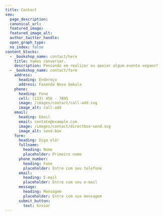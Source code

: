 ```yaml
---
title: Contact
seo:
  page_description:
  canonical_url:
  featured_image:
  featured_image_alt:
  author_twitter_handle:
  open_graph_type:
  no_index: false
content_blocks:
  - _bookshop_name: contact/hero
    title: Vamos conversar.
    description: Pensando em realizar ou apoiar algum evento vegano?
  - _bookshop_name: contact/form
    address:
      heading: Endereço
      address: Fazenda Nova Gokula
    phone:
      heading: Fone
      cell: (123) 456 - 7895
      image: /images/contact/call-add.svg
      image_alt: call-add
    email:
      heading: Email
      email: contato@example.com
      image: /images/contact/directbox-send.svg
      image_alt: send-box
    form:
      heading: Diga olá!
      fullname:
        heading: Nome
        placeholder: Primeiro nome
      phone_number:
        heading: Fone
        placeholder: Entre com seu telefone
      email:
        heading: E-mail
        placeholder: Entre com seu e-mail
      message:
        heading: Mensagem
        placeholder: Entre com sua mensagem
      submit_button:
        text: Enviar
---
```

